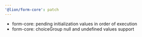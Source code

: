 ```yaml
---
'@lion/form-core': patch
---
```


- form-core: pending initialization values in order of execution
- form-core: choiceGroup null and undefined values support
